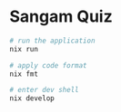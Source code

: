 # Sangam Quiz

```bash
# run the application
nix run

# apply code format
nix fmt

# enter dev shell
nix develop
```

